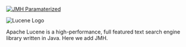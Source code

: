<!--
    Licensed to the Apache Software Foundation (ASF) under one or more
    contributor license agreements.  See the NOTICE file distributed with
    this work for additional information regarding copyright ownership.
    The ASF licenses this file to You under the Apache License, Version 2.0
    the "License"); you may not use this file except in compliance with
    the License.  You may obtain a copy of the License at

        http://www.apache.org/licenses/LICENSE-2.0

    Unless required by applicable law or agreed to in writing, software
    distributed under the License is distributed on an "AS IS" BASIS,
    WITHOUT WARRANTIES OR CONDITIONS OF ANY KIND, either express or implied.
    See the License for the specific language governing permissions and
    limitations under the License.
 -->

[![JMH Paramaterized](https://github.com/mettallan/jmh-lucene/actions/workflows/jmh.yml/badge.svg)](https://github.com/mettallan/jmh-lucene/actions/workflows/jmh.yml)


![Lucene Logo](https://lucene.apache.org/theme/images/lucene/lucene_logo_green_300.png?v=0e493d7a) 

Apache Lucene is a high-performance, full featured text search engine library
written in Java. Here we add JMH.

